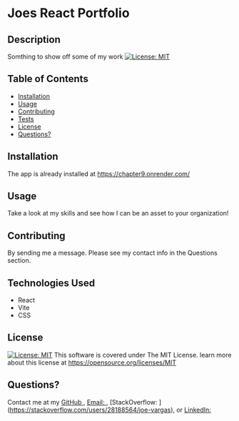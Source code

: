 
# Joes React Portfolio

## Description
Somthing to show off some of my work [![License: MIT](https://img.shields.io/badge/License-MIT-yellow.svg)](https://opensource.org/licenses/MIT)


## Table of Contents

- [Installation](#installation)
- [Usage](#usage)
- [Contributing](#contributing)
- [Tests](#tests)
- [License](#license)
- [Questions?](#questions)

## Installation
The app is already installed at https://chapter9.onrender.com/


## Usage
Take a look at my skills and see how I can be an asset to your organization!


## Contributing
By sending me a message.  Please see my contact info in the Questions section.

## Technologies Used

- React
- Vite
- CSS

## License
[![License: MIT](https://img.shields.io/badge/License-MIT-yellow.svg)](https://opensource.org/licenses/MIT)
This software is covered under The MIT License.  learn more about this license at https://opensource.org/licenses/MIT

## Questions?
Contact me at my [GitHub ](https://github.com/minastyr)
, [Email: ](mailto:minastyr@gmail.com), [StackOverflow: ] (https://stackoverflow.com/users/28188564/joe-vargas), or [LinkedIn: ](https://linkedin.com/in/joe-vargas-ba568a8)

